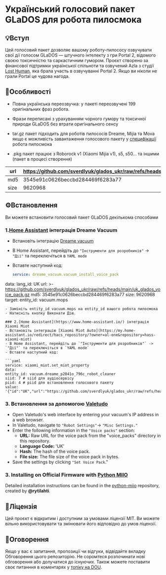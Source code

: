 # Український голосовий пакет GLaDOS для робота пилосмока  

## 💡Вступ
Цей голосовий пакет дозволяє вашому роботу-пилососу озвучувати свої дії голосом GLaDOS — штучного інтелекту з гри Portal 2, відомого своєю токсичністю та саркастичним гумором.
Проєкт створено за фінансової підтримки української спільноти та озвучений Azla з студії [Lost Human](https://www.youtube.com/channel/UCZuVCATSHsgvBZMH-k3Gjcg), яка брала участь в озвучуванні Portal 2. Якщо ви ніколи не грали Portal це чудова нагода.

## 🚀Особливості
* Повна українська переозвучка: у пакеті переозвучені 199 оригінальних фраз робота.

* Фрази переписані з урахуванням чорного гумору та токсичної природи GLaDOS без втрати оригінального сенсу

* tar.gz пакет підходить для роботів пилососів Dreame, Mijia та Mova якщо є можливість завантаження голосового пакету у [специфікації](https://home.miot-spec.com) робота пилосмока
  
* .pkg пакет працює з Roborock v1 (Xiaomi Mijia v1), s5, s50... та іншими (пакет в процесі створення)



| url  | https://github.com/sverdlyuk/glados_ukr/raw/refs/heads/main/uk_glados_voice_pack.gz |
|------|-------------------------------------------------------------------------------------|
| md5  | 3545e91c0626beccbd284469f6283a77                                                    |
| size | 9620968                                                                             |

## ⚙️Встановлення

Ви можете встановити голосовий пакет GLaDOS декількома способами

### 1.[Home Assistant](https://www.home-assistant.io/) інтеграція Dreame Vacuum
- Встановіть інтеграцію [Dreame vacuum](https://github.com/Tasshack/dreame-vacuum.git) 
- В Home Assistant, перейдіть до `"Інструменти для розробників"` -> `"Дії"` та переключіться в `YAML mode`
- Вставте наступний код:

  ```yaml
  service: dreame_vacuum.vacuum_install_voice_pack
data:
  lang_id: UK
  url: >-
    https://github.com/sverdlyuk/glados_ukr/raw/refs/heads/main/uk_glados_voice_pack.gz
  md5: 3545e91c0626beccbd284469f6283a77
  size: 9620968
target:
  entity_id: vacuum.mops
  ```
- Замініть entity_id vacuum.mops на entity_id вашого робота пилосмока
- Натисніть кнопку Виконати Дію.

### 2.[Home Assistant](https://www.home-assistant.io/) інтеграція Xiaomi Miot
- Встановіть інтеграцію [Xiaomi Miot Auto](https://my.home-assistant.io/redirect/hacs_repository/?owner=al-one&repository=hass-xiaomi-miot)
- В Home Assistant, перейдіть до `"Інструменти для розробників"` -> `"Дії"` та переключіться в `YAML mode`
- Вставте наступний код:

 ```yaml
service: xiaomi_miot.set_miot_property
data:
  entity_id: vacuum.dreame_p2041o_796c_robot_cleaner
  siid: 7 # siid для аудіосервісу
  piid: 4 # piid для встановлення голосового пакету
  value: '{"id":"UK","url":"https://github.com/sverdlyuk/glados_ukr/raw/refs/heads/main/uk_glados_voice_pack.gz","md5":"3545e91c0626beccbd284469f6283a77","size":9620968}'
  ```



### 3. Встановлення за допомогою [Valetudo](https://valetudo.cloud/)
- Open Valetudo's web interface by entering your vacuum's IP address in a web browser.
- In Valetudo, navigate to `"Robot Settings"`-> `"Misc Settings."`
- Enter the following information in the `"Voice packs"` section:
    - **URL:** Raw URL for the voice pack from the "voice_packs" directory in this repository.
    - **Language Code:** 'UK'
    - **Hash:** The hash of the voice pack.
    - **File size:** The file size of the voice pack in bytes.
- Save the settings by clicking `"Set Voice Pack`."

### 3. Installing on Official Firmware with [Python MIIO](https://python-miio.readthedocs.io/en/latest/)
Detailed installation instructions can be found in the [python-miio](https://github.com/rytilahti/python-miio.git) repository, created by **@rytilahti**.

## 📜Ліцензія
Цей проєкт є відкритим і доступним за умовами ліцензії MIT. Ви можете вільно використовувати та змінювати його відповідно до умов ліцензії.

## 💬Оговорення
Якщо у вас є запитання, пропозиції чи відгуки, відвідайте вкладку Обговорення цього репозиторію. Не соромтеся розпочинати нові обговорення або долучатися до існуючих. Також можете поставити своє питанння в коментарях у [топіку на DOU](https://dou.ua/forums/topic/49563/).
